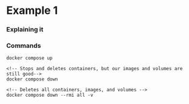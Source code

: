 # Example 1


### Explaining it





### Commands
```
docker compose up

<!-- Stops and deletes containers, but our images and volumes are still good-->
docker compose down

<!-- Deletes all containers, images, and volumes -->
docker compose down --rmi all -v
```